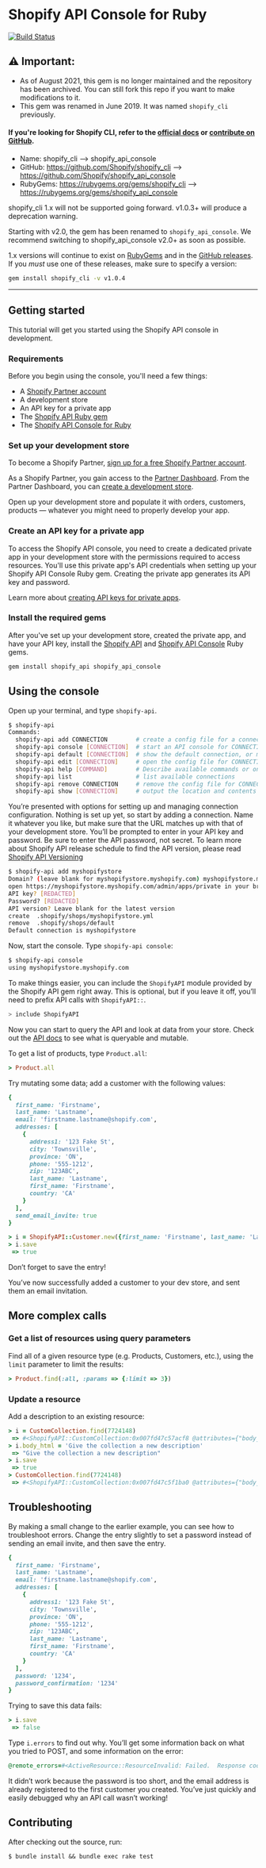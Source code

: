 # Shopify API Console for Ruby

[![Build Status](https://travis-ci.org/Shopify/shopify_api_console.svg?branch=master)](https://travis-ci.org/Shopify/shopify_api_console)

## ⚠️ Important:

* As of August 2021, this gem is no longer maintained and the repository has been archived. You can still fork this repo if you want to make modifications to it.
* This gem was renamed in June 2019. It was named `shopify_cli` previously.

#### If you're looking for **Shopify CLI**, refer to the [official docs](https://shopify.dev/apps/tools/cli) or [contribute on GitHub](https://github.com/Shopify/shopify-cli/).

* Name: shopify_cli --> shopify_api_console
* GitHub: https://github.com/Shopify/shopify_cli --> https://github.com/Shopify/shopify_api_console
* RubyGems: https://rubygems.org/gems/shopify_cli --> https://rubygems.org/gems/shopify_api_console

shopify_cli 1.x will not be supported going forward. v1.0.3+ will produce a deprecation warning.

Starting with v2.0, the gem has been renamed to `shopify_api_console`. We recommend switching to shopify_api_console v2.0+ as soon as possible.

1.x versions will continue to exist on [RubyGems](https://rubygems.org/gems/shopify_cli) and in the [GitHub releases](https://github.com/Shopify/shopify_cli/releases). If you _must_ use one of these releases, make sure to specify a version:

```sh
gem install shopify_cli -v v1.0.4
```
----
## Getting started

This tutorial will get you started using the Shopify API console in development.

### Requirements

Before you begin using the console, you'll need a few things:

- A [Shopify Partner account](https://www.shopify.com/partners)
- A development store
- An API key for a private app
- The [Shopify API Ruby gem](https://github.com/Shopify/shopify_api)
- The [Shopify API Console for Ruby](https://github.com/Shopify/shopify_api_console/)

### Set up your development store

To become a Shopify Partner, [sign up for a free Shopify Partner account](https://www.shopify.com/partners).

As a Shopify Partner, you gain access to the [Partner Dashboard](https://partners.shopify.com/organizations). From the Partner Dashboard, you can [create a development store](https://shopify.dev/apps/tools/development-stores).

Open up your development store and populate it with orders, customers, products — whatever you might need to properly develop your app.

### Create an API key for a private app

To access the Shopify API console, you need to create a dedicated private app in your development store with the permissions required to access resources. You'll use this private app's API credentials when setting up your Shopify API Console Ruby gem. Creating the private app generates its API key and password.

Learn more about [creating API keys for private apps](https://shopify.dev/apps/auth/basic-http).

### Install the required gems

After you've set up your development store, created the private app, and have your API key, install the [Shopify API](https://github.com/Shopify/shopify_api) and [Shopify API Console](https://github.com/Shopify/shopify_api_console/) Ruby gems.

```sh
gem install shopify_api shopify_api_console
```

## Using the console

Open up your terminal, and type `shopify-api`.

```sh
$ shopify-api
Commands:
  shopify-api add CONNECTION        # create a config file for a connection named...
  shopify-api console [CONNECTION]  # start an API console for CONNECTION
  shopify-api default [CONNECTION]  # show the default connection, or make CONNEC...
  shopify-api edit [CONNECTION]     # open the config file for CONNECTION with yo...
  shopify-api help [COMMAND]        # Describe available commands or one specific...
  shopify-api list                  # list available connections
  shopify-api remove CONNECTION     # remove the config file for CONNECTION
  shopify-api show [CONNECTION]     # output the location and contents of the CON...
```

You’re presented with options for setting up and managing connection configuration. Nothing is set up yet, so start by adding a connection. Name it whatever you like, but make sure that the URL matches up with that of your development store. You’ll be prompted to enter in your API key and password. Be sure to enter the API password, not secret.
To learn more about Shopify API release schedule to find the API version, please read [Shopify API Versioning](https://shopify.dev/api/usage/versioning)

```sh
$ shopify-api add myshopifystore
Domain? (leave blank for myshopifystore.myshopify.com) myshopifystore.myshopify.com
open https://myshopifystore.myshopify.com/admin/apps/private in your browser to get API credentials
API key? [REDACTED]
Password? [REDACTED]
API version? Leave blank for the latest version
create  .shopify/shops/myshopifystore.yml
remove  .shopify/shops/default
Default connection is myshopifystore
```

Now, start the console. Type `shopify-api console`:

```sh
$ shopify-api console
using myshopifystore.myshopify.com
```

To make things easier, you can include the `ShopifyAPI` module provided by the Shopify API gem right away. This is optional, but if you leave it off, you’ll need to prefix API calls with `ShopifyAPI::`.

```sh
> include ShopifyAPI
```

Now you can start to query the API and look at data from your store. Check out the [API docs](https://shopify.dev/api/admin) to see what is queryable and mutable.

To get a list of products, type `Product.all`:

```ruby
> Product.all
```

Try mutating some data; add a customer with the following values:

```ruby
{
  first_name: 'Firstname',
  last_name: 'Lastname',
  email: 'firstname.lastname@shopify.com',
  addresses: [
    {
      address1: '123 Fake St',
      city: 'Townsville',
      province: 'ON',
      phone: '555-1212',
      zip: '123ABC',
      last_name: 'Lastname',
      first_name: 'Firstname',
      country: 'CA'
    }
  ],
  send_email_invite: true
}
```

```ruby
> i = ShopifyAPI::Customer.new({first_name: 'Firstname', last_name: 'Lastname', email: 'firstname.lastname@shopify.com', addresses: [{ address1: '123 Fake St', city: 'Townsville',  province: 'ON', phone: '555-1212', zip: '123ABC', last_name: 'Lastname', first_name: 'Firstname', country: 'CA' }], send_email_invite: true })
> i.save
 => true
```

Don’t forget to save the entry!

You’ve now successfully added a customer to your dev store, and sent them an email invitation.

## More complex calls

### Get a list of resources using query parameters

Find all of a given resource type (e.g. Products, Customers, etc.), using the `limit` parameter to limit the results:

```ruby
> Product.find(:all, :params => {:limit => 3})
```

### Update a resource

Add a description to an existing resource:

```ruby
> i = CustomCollection.find(7724148)
 => #<ShopifyAPI::CustomCollection:0x007fd47c57acf8 @attributes={"body_html"=>nil, "handle"=>"frontpage", "id"=>7724148, "published_at"=>2012-07-06 17:57:28 UTC, "sort_order"=>"alpha-asc", "template_suffix"=>nil, "title"=>"Frontpage", "updated_at"=>2013-01-31 21:55:21 UTC}, @prefix_options={}>
> i.body_html = 'Give the collection a new description'
 => "Give the collection a new description"
> i.save
 => true
> CustomCollection.find(7724148)
 => #<ShopifyAPI::CustomCollection:0x007fd47c5f1ba0 @attributes={"body_html"=>"Give the collection a new description", "handle"=>"frontpage", "id"=>7724148, "published_at"=>2012-07-06 17:57:28 UTC, "sort_order"=>"alpha-asc", "template_suffix"=>nil, "title"=>"Frontpage", "updated_at"=>2013-02-26 04:21:41 UTC}, @prefix_options={}>
```

## Troubleshooting

By making a small change to the earlier example, you can see how to troubleshoot errors. Change the entry slightly to set a password instead of sending an email invite, and then save the entry.

```ruby
{
  first_name: 'Firstname',
  last_name: 'Lastname',
  email: 'firstname.lastname@shopify.com',
  addresses: [
    {
      address1: '123 Fake St',
      city: 'Townsville',
      province: 'ON',
      phone: '555-1212',
      zip: '123ABC',
      last_name: 'Lastname',
      first_name: 'Firstname',
      country: 'CA'
    }
  ],
  password: '1234',
  password_confirmation: '1234'
}
```

Trying to save this data fails:

```ruby
> i.save
 => false
```

Type `i.errors` to find out why. You’ll get some information back on what you tried to POST, and some information on the error:

```ruby
@remote_errors=#<ActiveResource::ResourceInvalid: Failed.  Response code = 422.  Response message = Unprocessable Entity.>, @validation_context=nil, @errors=#<ActiveResource::Errors:0x007fc814173b60 ...>>, @messages={:password=>["is too short (minimum is 5 characters)"], :email=>["has already been taken"]
```

It didn’t work because the password is too short, and the email address is already registered to the first customer you created. You’ve just quickly and easily debugged why an API call wasn’t working!

## Contributing

After checking out the source, run:

`$ bundle install && bundle exec rake test`
